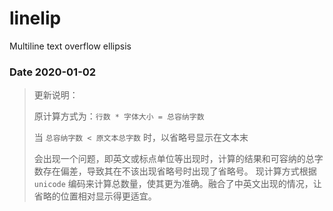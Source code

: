 # linelip
Multiline text overflow ellipsis

### Date 2020-01-02
> 更新说明：
>
> 原计算方式为：`行数 * 字体大小 = 总容纳字数`
> 
> 当 `总容纳字数 < 原文本总字数` 时，以省略号显示在文本末
> 
> 会出现一个问题，即英文或标点单位等出现时，计算的结果和可容纳的总字数存在偏差，导致其在不该出现省略号时出现了省略号。
> 现计算方式根据 `unicode` 编码来计算总数量，使其更为准确。融合了中英文出现的情况，让省略的位置相对显示得更适宜。


